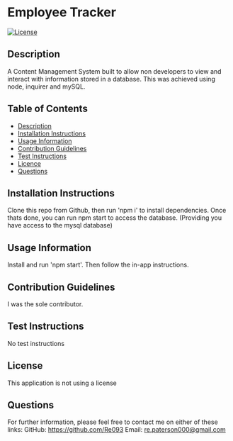 # Employee Tracker
[![License](https://img.shields.io/badge/License-None%20-lightgrey.svg)]()
## Description
A Content Management System built to allow non developers to view and interact with information stored in a database. This was achieved using node, inquirer and mySQL.
## Table of Contents
- [Description](#Description)
- [Installation Instructions](#Installation-Instructions)
- [Usage Information](#Usage-Information)
- [Contribution Guidelines](#Contribution-Guidelines)
- [Test Instructions](#Test-Instructions)
- [Licence](#Licence)
- [Questions](#Questions)
## Installation Instructions
Clone this repo from Github, then run 'npm i' to install dependencies. Once thats done, you can run npm start to access the database. (Providing you have access to the mysql database)
## Usage Information
Install and run 'npm start'. Then follow the in-app instructions.
## Contribution Guidelines
I was the sole contributor.
## Test Instructions
No test instructions
## License
This application is not using a license
## Questions
For further information, please feel free to contact me on either of these links:
GitHub: https://github.com/Re093
Email: re.paterson000@gmail.com
